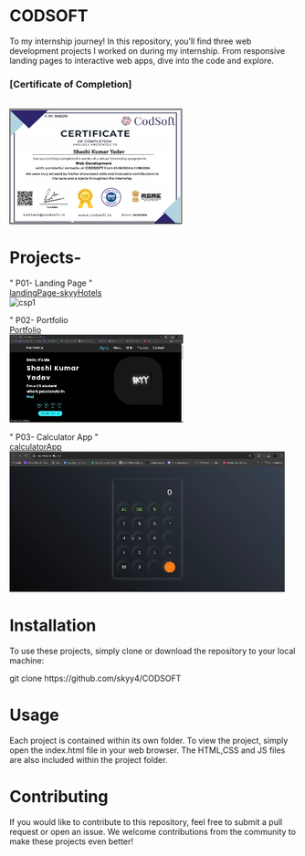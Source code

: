 # CODSOFT
 To my internship journey! In this repository, you’ll find three web development projects I worked on during my internship. From responsive landing pages to interactive web apps, dive into the code and explore.

 ### [Certificate of Completion]
 <br>
 <img src="certificate.png" alt="Certificate" width="300" height="200" style="border: 1px solid black" title="My Image Tooltip">



# Projects-

" P01- Landing Page " 
<br>
<a href="https://csp1skyy4.netlify.app/">landingPage-skyyHotels</a>
<br>
![csp1](https://github.com/user-attachments/assets/85a0ecfe-dbaf-4c2d-a56a-ab5e0af1de89)
<br>

" P02- Portfolio
<br>
<a href="https://skyy4.netlify.app/">Portfolio</a>
<br>
![alt text](portfolio.gif)
<br>

" P03- Calculator App " 
<br>
<a href="https://csp3skyy4.netlify.app/">calculatorApp</a>
<br>
![alt text](calculatorApp.gif)
# Installation
To use these projects, simply clone or download the repository to your local machine:
<p>git clone https://github.com/skyy4/CODSOFT</p>
  
# Usage
Each project is contained within its own folder. To view the project, simply open the index.html file in your web browser. The HTML,CSS and JS files are also included within the project folder.
# Contributing
If you would like to contribute to this repository, feel free to submit a pull request or open an issue. We welcome contributions from the community to make these projects even better! 
